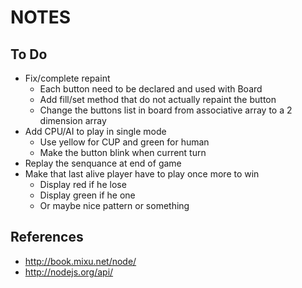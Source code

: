 NOTES
=====

To Do
-----

* Fix/complete repaint
  * Each button need to be declared and used with Board
  * Add fill/set method that do not actually repaint the button
  * Change the buttons list in board from associative array to a 2 dimension array
* Add CPU/AI to play in single mode
  * Use yellow for CUP and green for human
  * Make the button blink when current turn
* Replay the senquance at end of game
* Make that last alive player have to play once more to win
  * Display red if he lose
  * Display green if he one
  * Or maybe nice pattern or something

References
----------

* http://book.mixu.net/node/
* http://nodejs.org/api/
